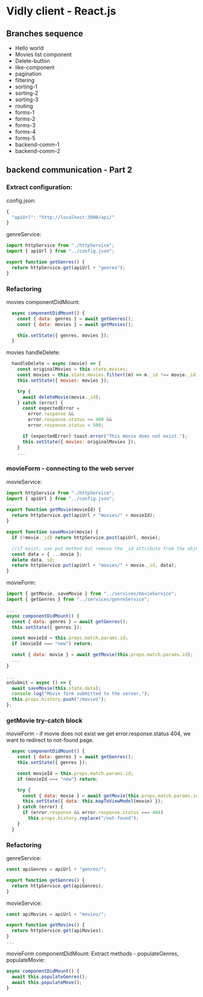# Vidly client - React.js

## Branches sequence
- Hello world
- Movies list component
- Delete-button
- like-component
- pagination
- filtering
- sorting-1
- sorting-2
- sorting-3
- routing
- forms-1
- forms-2
- forms-3
- forms-4
- forms-5
- backend-comm-1
- backend-comm-2

## backend communication - Part 2

### Extract configuration:

config.json:
```javascript
{
  "apiUrl": "http://localhost:3900/api/"
}
```

genreService:
```javascript
import httpService from "./httpService";
import { apiUrl } from "../config.json";

export function getGenres() {
  return httpService.get(apiUrl + "genres");
}
```

### Refactoring
movies componentDidMount:
```javascript
  async componentDidMount() {
    const { data: genres } = await getGenres();
    const { data: movies } = await getMovies();

    this.setState({ genres, movies });
  }
```

movies handleDelete:
```javascript
  handleDelete = async (movie) => {
    const originalMovies = this.state.movies;
    const movies = this.state.movies.filter((m) => m._id !== movie._id);
    this.setState({ movies: movies });

    try {
      await deleteMovie(movie._id);
    } catch (error) {
      const expectedError =
        error.response &&
        error.response.status >= 400 &&
        error.response.status < 500;

      if (expectedError) toast.error("This movie does not exist.");
      this.setState({ movies: originalMovies });
    }
    ...
```

### movieForm - connecting to the web server

movieService:
```javascript
import httpService from "./httpService";
import { apiUrl } from "../config.json";
...
export function getMovie(movieId) {
  return httpService.get(apiUrl + "movies/" + movieId);
}

export function saveMovie(movie) {
  if (!movie._id) return httpService.post(apiUrl, movie);

  //if exist, use put method but remove the _id attribute from the object.
  const data = { ...movie };
  delete data._id;
  return httpService.put(apiUrl + "movies/" + movie._id, data);
}
```

movieForm:
```javascript
import { getMovie, saveMovie } from "../services/movieService";
import { getGenres } from "../services/genreService";

...
async componentDidMount() {
  const { data: genres } = await getGenres();
  this.setState({ genres });

  const movieId = this.props.match.params.id;
  if (movieId === "new") return;

  const { data: movie } = await getMovie(this.props.match.params.id);
  ...
}

...
onSubmit = async () => {
  await saveMovie(this.state.data);
  console.log("Movie form submitted to the server.");
  this.props.history.push("/movies");
};
```

### getMovie try-catch block
movieForm - if movie does not exist we get error.response.status 404, we want to redirect to not-found page.
```javascript
  async componentDidMount() {
    const { data: genres } = await getGenres();
    this.setState({ genres });

    const movieId = this.props.match.params.id;
    if (movieId === "new") return;

    try {
      const { data: movie } = await getMovie(this.props.match.params.id);
      this.setState({ data: this.mapToViewModel(movie) });
    } catch (error) {
      if (error.response && error.response.status === 404)
        this.props.history.replace("/not-found");
    }
  }
```

### Refactoring
genreService:
```javascript
const apiGenres = apiUrl + "genres/";

export function getGenres() {
  return httpService.get(apiGenres);
}
```

movieService:
```javascript
const apiMovies = apiUrl + "movies/";

export function getMovies() {
  return httpService.get(apiMovies);
}
...
```

movieForm componentDidMount: Extract methods - populateGenres, populateMovie:
```javascript
async componentDidMount() {
  await this.populateGenres();
  await this.populateMove();
}
```
